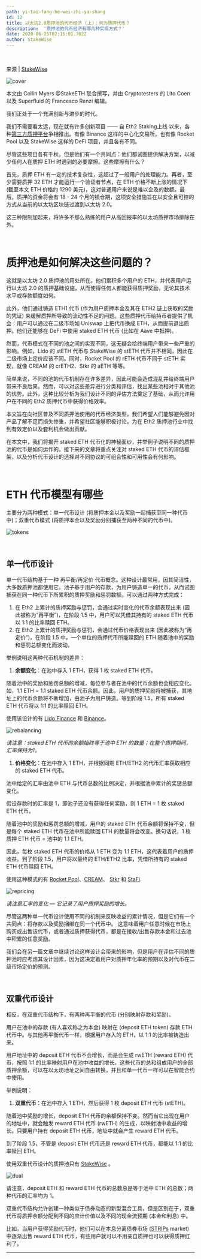 ```yaml
---
path: yi-tai-fang-he-wei-zhi-ya-shang
id: 12
title: 以太坊2.0质押池的代币经济 (上)：何为质押代币？
description:  '质押池的代币经济有哪几种实现方式？' 
date: 2020-06-25T02:15:01.762Z
author: StakeWise 
---
```


</br>

来源 | [StakeWise](https://stakewise.medium.com/the-tokenomics-of-staking-pools-what-are-staked-eth-tokens-and-how-do-they-work-2b4084515711)



![cover](https://i.ibb.co/PrTDFfJ/cover.jpg)



本文由 Collin Myers @StakeETH 联合撰写，并由 Cryptotesters 的 Lito Coen 以及 Superfluid 的 Francesco Renzi 编辑。

我们正处于一个充满创新与进步的时代。

我们不需要看太远，现在就有许多创新项目 —— 自 Eth2 Staking上线 以来，各种[第三方质押平台](https://cryptotesters.com/ethereum-staking-platforms)争相推出。有像 Binance 这样的中心化交易所，也有像 Rocket Pool 以及 StakeWise 这样的 DeFi 项目，并且各有不同。

尽管这些项目各有千秋，但是他们有一个共同点：他们都试图提供解决方案，以减少任何人在质押 ETH 时遇到的必要摩擦。这些摩擦有什么？

首先，质押 ETH 有一定的技术复杂性，这超过了一般用户的处理能力。再者，至少需要质押 32 ETH 才能运行一个验证者节点，在 ETH 价格不断上涨的情况下 (截至本文 ETH 价格约 1290 美元)，这对普通用户来说是难以企及的数额。最后，质押的资金将会有 18 - 24 个月的锁仓期，这项安全措施旨在以安全且可控的方式从当前的以太坊区块链过渡到以太坊 2.0。

这三种限制加起来，将许多不那么熟练的用户从高回报率的以太坊质押市场排除在外。

</br>

# 质押池是如何解决这些问题的？

这就是以太坊 2.0 质押池的用处所在。他们累积多个用户的 ETH，并代表用户运行以太坊 2.0 的质押基础设施，从而使得任何人都能获得质押奖励，无论其技术水平或存款额度如何。

此外，他们通过铸造 ETH1 代币 (作为用户质押本金及其在 ETH2 链上获取的奖励的凭证) 来缓解质押所导致的流动性不足的问题。这些质押代币给持币者提供了机会：用户可以通过在二级市场如 Uniswap 上把代币换成 ETH，从而提前退出质押。他们还能够在 DeFi 中使用 staked ETH 代币 (比如在 Aave 中抵押)。

然而，代币模式在不同的池之间的实现不同，这无疑会给终端用户带来一些严重的影响。例如，Lido 的 stETH 代币与 StakeWise 的 stETH 代币并不相同，因此在二级市场上定价应该不同。同时，Rocket Pool 的 rETH 代币不同于 stETH 实现，就像 CREAM 的 crETH2、Stkr 的 aETH 等等。

简单来说，不同的池的代币机制存在许多差异，因此可能会造成混乱并给终端用户带来不良后果。然而，可以对这些差异进行分类和评估，找出某些池相对于其他池的优势。此外，这种比较分析为我们设计不同的评估方法奠定了基础，从而允许用户在不同的 Eth2 质押代币中获得价格效率。

本文旨在向社区普及不同质押池使用的代币经济类型。我们希望人们能够避免因对产品了解不足而损失惨重，并希望社区能够积极讨论，为在 Eth2 质押池行业中找到有效定价以及套利机会做出贡献。

在本文中，我们将揭开 staked ETH 代币化的神秘面纱，并举例子说明不同的质押池的代币是如何运作的。接下来的文章将重点关注对 staked ETH 代币的评估框架，以及分析代币设计的选择对不同协议的可组合性和可用性会有何影响。

</br>

# ETH 代币模型有哪些

主要分为两种模式：单一代币设计 (将质押本金以及奖励一起捕获至同一种代币中)；双重代币模式 (将质押本金以及奖励分别捕获至两种不同的代币中)。



![tokens](https://i.ibb.co/rbWwWbh/token.png)

</br>

## 单一代币设计

单一代币结构基于一种 再平衡/再定价 代币概念。这种设计最常用，因其简洁性，大多数质押池都使用它。池子基于用户的存款，为用户铸造单一的代币，从而试图捕获在同一种代币下所累积的质押奖励和惩罚数额。可以通过两种方式完成：

1. 在 Eth2 上累计的质押奖励与惩罚，会通过实时变化的代币余额表现出来 (因此被称为“再平衡”)，在阶段 1.5 中，用户可以凭借其持有的 staked ETH 代币以 1:1 的比率赎回 ETH。
2. 在 Eth2 上累计的质押奖励与惩罚，会通过代币价格表现出来 (因此被称为“再定价”)，在阶段 1.5 中，一个单位的质押代币所能赎回的 ETH 随着池中的奖励和惩罚总额变化而波动。

举例说明这两种代币机制的差异：

1. **余额变化**：在池中存入 1 ETH，获得 1 枚 staked ETH 代币。

随着池中的奖励和惩罚总额的增减，每位参与者在池中的代币余额也会相应变化。如，1.1 ETH = 1.1 staked ETH 代币余额。因此，用户的质押奖励将被捕获，其地址上的代币余额将不断增加，由池子为用户铸造。等到阶段 1.5，所有 staked ETH 代币将以 1:1 的比率赎回 ETH。

使用该设计的有 [Lido Finance](http://lido.fi/) 和 [Binance](https://www.binance.com/en/eth2)。



![rebalancing](https://i.ibb.co/tBmhFB9/rebalancing.png)



*请注意：staked ETH 代币的余额始终等于池中 ETH 的数量；在整个质押期间，汇率保持为1。*

1. **价格变化**：在池中存入 1 ETH，并根据同期 ETH/ETH2 的代币汇率获取相应的 staked ETH 代币。

池中给定的汇率由池中 ETH 与代币总数的比例决定，并根据池中累计的奖惩总额变化。

假设存款时的汇率是 1，即池子还没有获得任何奖励，则 1 ETH = 1 枚 staked ETH 代币。

随着池中的奖励和惩罚总额的增减，用户的 staked ETH 代币余额将保持不变，但是每个 staked ETH 代币在池中所能赎回 ETH 的数量将会改变。换句话说，1 枚质押 ETH 代币 = 池中的 1.1 ETH。

因此，每枚 staked ETH 代币的价格从 1 ETH 变为 1.1 ETH，这代表着用户的质押收益。到了阶段 1.5，用户将以最终的 ETH/ETH2 比率，凭借所持有的 staked ETH 代币赎回 ETH。

使用这种模式的有 [Rocket Pool](http://rocketpool.net/)、[CREAM](https://app.cream.finance/eth2/)、 [Stkr](http://stkr.io/) 和 [StaFi](http://stafi.io/).



![repricing](https://i.ibb.co/XkqdGXn/repricing.png)



*请注意汇率的变化 — 它记录了用户质押奖励的增长。*

尽管这两种单一代币设计使用不同的机制来反映收益的累计情况，但是它们有一个共同点：将存款以及奖励捆绑在同一个代币中。 这意味着用户任意时候在市场上购买或出售该代币，或者通过质押获得代币，都是在接收/出售存款本金和过去池中积累的任意奖励。

我们会在另一篇文章中继续讨论这样设计会带来的影响，但是用户在评估不同的质押池时应考虑其设计因素，因为这决定着用户对质押年化率的预期以及对代币在二级市场定价的预测。

</br>

## 双重代币设计

相反，在双重代币结构下，有两种再平衡的代币 (分别映射存款和奖励)。

用户在池中的存款 (有人喜欢称之为本金) 映射在 (deposit ETH token) 存款 ETH 代币中。与其他再平衡代币一样，根据用户存入的 ETH，以 1:1 的比率被铸造出来。

用户地址中的 deposit ETH 代币不会增长，而是会生成 rwETH (reward ETH) 代币，按照 1:1 的比率映射用户在池中收益的增长。这些代币的总和组成用户的全部质押余额，可以在以太坊地址之间自由转换，并且和单一代币一样可以在智能合约中使用。

举例说明：

1. **双重代币**：在池中存入 1 ETH，然后获得 1 枚 deposit ETH 代币 (stETH)。

随着池中奖励的增长，deposit ETH 代币的余额保持不变。然而当它出现在用户的地址中，就会触发 reward ETH 代币 (rwETH) 的生成，以映射池中收益的增长。只要用户持有 deposit ETH 代币，地址中就会产生 reward ETH 代币。

到了阶段 1.5，不管是 deposit ETH 代币还是 reward ETH 代币，都能以 1:1 的比率赎回 ETH。

使用双重代币设计的质押池只有 [StakeWise](http://stakewise.io/) 。



![dual](https://i.ibb.co/nz0jmdR/dual-tokens.png)



请注意，deposit ETH 和 reward ETH 代币的总数总是等于池中 ETH 的总数；两种代币的汇率均为 1。

双重代币结构允许创建一种类似于债券动态的新型混合工具，但是区别在于，双重代币将质押余额分配到不同的应计价值以及不同的现金流预期 (本金和利息) 中。

比如，当用户获得奖励代币时，他们可以在本息分离债券市场 ([STRIPs](https://www.investopedia.com/terms/s/stripbond.asp) market) 中逐渐出售 reward ETH 代币，有些用户就可以不用亲自质押也可以获得质押红利了。

------